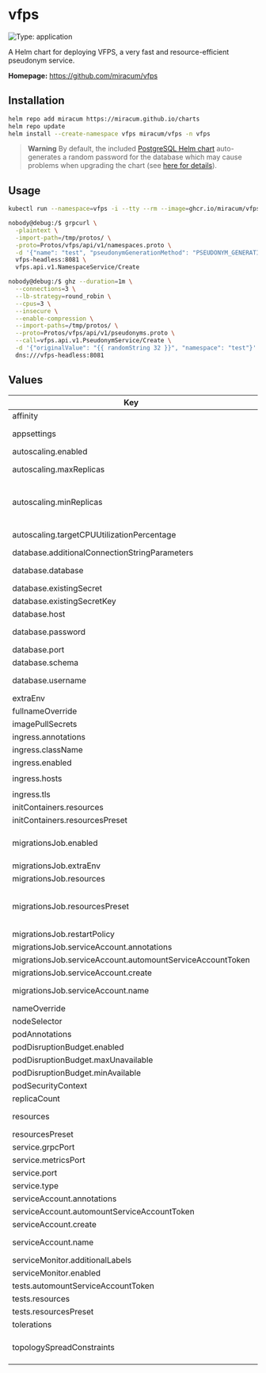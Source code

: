 # vfps

![Type: application](https://img.shields.io/badge/Type-application-informational?style=flat-square)

A Helm chart for deploying VFPS, a very fast and resource-efficient pseudonym service.

**Homepage:** <https://github.com/miracum/vfps>

## Installation

```sh
helm repo add miracum https://miracum.github.io/charts
helm repo update
helm install --create-namespace vfps miracum/vfps -n vfps
```

> **Warning**
> By default, the included [PostgreSQL Helm chart](https://github.com/bitnami/charts/tree/master/bitnami/postgresql#upgrading)
> auto-generates a random password for the database which may cause problems when upgrading the chart (see [here for details](https://github.com/bitnami/charts/tree/master/bitnami/postgresql#upgrading)).

## Usage

```sh
kubectl run --namespace=vfps -i --tty --rm --image=ghcr.io/miracum/vfps-grpc-utils:latest --restart=Never vfps-tester -- bash

nobody@debug:/$ grpcurl \
  -plaintext \
  -import-path=/tmp/protos/ \
  -proto=Protos/vfps/api/v1/namespaces.proto \
  -d '{"name": "test", "pseudonymGenerationMethod": "PSEUDONYM_GENERATION_METHOD_SECURE_RANDOM_BASE64URL_ENCODED", "pseudonymLength": 32}' \
  vfps-headless:8081 \
  vfps.api.v1.NamespaceService/Create

nobody@debug:/$ ghz --duration=1m \
  --connections=3 \
  --lb-strategy=round_robin \
  --cpus=3 \
  --insecure \
  --enable-compression \
  --import-paths=/tmp/protos/ \
  --proto=Protos/vfps/api/v1/pseudonyms.proto \
  --call=vfps.api.v1.PseudonymService/Create \
  -d '{"originalValue": "{{ randomString 32 }}", "namespace": "test"}' \
  dns:///vfps-headless:8081
```

## Values

| Key                                                       | Type   | Default                                                                                                           | Description                                                                                                                                                                                                                                                                                                                                   |
| --------------------------------------------------------- | ------ | ----------------------------------------------------------------------------------------------------------------- | --------------------------------------------------------------------------------------------------------------------------------------------------------------------------------------------------------------------------------------------------------------------------------------------------------------------------------------------- |
| affinity                                                  | object | `{}`                                                                                                              | pod affinity                                                                                                                                                                                                                                                                                                                                  |
| appsettings                                               | string | `""`                                                                                                              | a JSON configuration object which is mounted as `appsettings.Production.json` inside the container. useful to define namespaces to create as part of the application startup.                                                                                                                                                                 |
| autoscaling.enabled                                       | bool   | `false`                                                                                                           | enable horizontal pod autoscaling                                                                                                                                                                                                                                                                                                             |
| autoscaling.maxReplicas                                   | int    | `5`                                                                                                               | upper limit for the number of pods that can be set by the autoscaler; cannot be smaller than `minReplicas`.                                                                                                                                                                                                                                   |
| autoscaling.minReplicas                                   | int    | `1`                                                                                                               | minReplicas is the lower limit for the number of replicas to which the autoscaler can scale down. It defaults to 1 pod. minReplicas is allowed to be 0 if the alpha feature gate HPAScaleToZero is enabled and at least one Object or External metric is configured. Scaling is active as long as at least one metric value is available.     |
| autoscaling.targetCPUUtilizationPercentage                | int    | `80`                                                                                                              | target average CPU utilization (represented as a percentage of requested CPU) over all the pods; if not specified the default autoscaling policy will be used.                                                                                                                                                                                |
| database.additionalConnectionStringParameters             | string | `"Timeout=60;Max Auto Prepare=5;"`                                                                                | additional parameters appended to the connection string                                                                                                                                                                                                                                                                                       |
| database.database                                         | string | `"vfps"`                                                                                                          | name of the database inside. If postgresql.enabled=true, then postgresql.postgresqlDatabase is used                                                                                                                                                                                                                                           |
| database.existingSecret                                   | string | `""`                                                                                                              | name of an existing secret containing the password to the DB.                                                                                                                                                                                                                                                                                 |
| database.existingSecretKey                                | string | `"postgresql-postgres-password"`                                                                                  | name of the key in `webApi.db.existingSecret` to use as the password to the DB.                                                                                                                                                                                                                                                               |
| database.host                                             | string | `"host.example.com"`                                                                                              | database hostname of an external database. Only used if `postgresql.enabled` is set to `false`.                                                                                                                                                                                                                                               |
| database.password                                         | string | `"postgres"`                                                                                                      | the database password. Only used if postgresql.enabled=false, otherwise the secret created by the postgresql chart is used                                                                                                                                                                                                                    |
| database.port                                             | int    | `5432`                                                                                                            | port used to connect to the postgres DB                                                                                                                                                                                                                                                                                                       |
| database.schema                                           | string | `"vfps"`                                                                                                          | schema used for the tables.                                                                                                                                                                                                                                                                                                                   |
| database.username                                         | string | `"postgres"`                                                                                                      | username used to connect to the DB. Note that this name is currently used even if postgresql.enabled=true                                                                                                                                                                                                                                     |
| extraEnv                                                  | list   | `[]`                                                                                                              | extra environment variables to set on the vfps api container                                                                                                                                                                                                                                                                                  |
| fullnameOverride                                          | string | `""`                                                                                                              | override the full release name                                                                                                                                                                                                                                                                                                                |
| imagePullSecrets                                          | list   | `[]`                                                                                                              | image pull secrets used by the main deployment container                                                                                                                                                                                                                                                                                      |
| ingress.annotations                                       | object | `{}`                                                                                                              | extra annotations to apply to the Ingress resource                                                                                                                                                                                                                                                                                            |
| ingress.className                                         | string | `""`                                                                                                              | ingressClassName to use                                                                                                                                                                                                                                                                                                                       |
| ingress.enabled                                           | bool   | `false`                                                                                                           | create an Ingress for the application                                                                                                                                                                                                                                                                                                         |
| ingress.hosts                                             | list   | `[{"host":"vfps.127.0.0.1.nip.io","paths":[{"path":"/","pathType":"ImplementationSpecific","portName":"http"}]}]` | list of ingress hosts                                                                                                                                                                                                                                                                                                                         |
| ingress.tls                                               | list   | `[]`                                                                                                              | TLS configuration                                                                                                                                                                                                                                                                                                                             |
| initContainers.resources                                  | object | `{}`                                                                                                              |                                                                                                                                                                                                                                                                                                                                               |
| initContainers.resourcesPreset                            | string | `"nano"`                                                                                                          |                                                                                                                                                                                                                                                                                                                                               |
| migrationsJob.enabled                                     | bool   | `true`                                                                                                            | whether to enable the database migration job. If enabled, a `ServiceAccount`, `Role`, and `RoleBinding` resources are created which are used by an init container of the main application to wait for the migrations to complete.                                                                                                             |
| migrationsJob.extraEnv                                    | list   | `[]`                                                                                                              | extra environment variables to set on the migrations job container                                                                                                                                                                                                                                                                            |
| migrationsJob.resources                                   | object | `{}`                                                                                                              | configure the init containers pods resource requests and limits                                                                                                                                                                                                                                                                               |
| migrationsJob.resourcesPreset                             | string | `"small"`                                                                                                         | set container resources according to one common preset (allowed values: none, nano, micro, small, medium, large, xlarge, 2xlarge). This is ignored if primary.resources is set (primary.resources is recommended for production). More information: <https://github.com/bitnami/charts/blob/main/bitnami/common/templates/_resources.tpl#L15> |
| migrationsJob.restartPolicy                               | string | `"Never"`                                                                                                         | restart policy for the migration job                                                                                                                                                                                                                                                                                                          |
| migrationsJob.serviceAccount.annotations                  | object | `{}`                                                                                                              | Annotations to add to the service account                                                                                                                                                                                                                                                                                                     |
| migrationsJob.serviceAccount.automountServiceAccountToken | bool   | `false`                                                                                                           | whether to automount the SA token                                                                                                                                                                                                                                                                                                             |
| migrationsJob.serviceAccount.create                       | bool   | `false`                                                                                                           | Specifies whether a service account should be created                                                                                                                                                                                                                                                                                         |
| migrationsJob.serviceAccount.name                         | string | `""`                                                                                                              | The name of the service account to use. If not set and create is true, a name is generated using the fullname template                                                                                                                                                                                                                        |
| nameOverride                                              | string | `""`                                                                                                              | override the release name                                                                                                                                                                                                                                                                                                                     |
| nodeSelector                                              | object | `{}`                                                                                                              | pod node selector                                                                                                                                                                                                                                                                                                                             |
| podAnnotations                                            | object | `{}`                                                                                                              | annotations to set on the main deployment's pod                                                                                                                                                                                                                                                                                               |
| podDisruptionBudget.enabled                               | bool   | `false`                                                                                                           | create a PodDisruptionBudget resource                                                                                                                                                                                                                                                                                                         |
| podDisruptionBudget.maxUnavailable                        | string | `""`                                                                                                              | Maximum unavailable instances; ignored if there is no PodDisruptionBudget                                                                                                                                                                                                                                                                     |
| podDisruptionBudget.minAvailable                          | int    | `1`                                                                                                               | Minimum available instances; ignored if there is no PodDisruptionBudget                                                                                                                                                                                                                                                                       |
| podSecurityContext                                        | object | `{}`                                                                                                              | the pod security context                                                                                                                                                                                                                                                                                                                      |
| replicaCount                                              | int    | `1`                                                                                                               | number of replicas                                                                                                                                                                                                                                                                                                                            |
| resources                                                 | object | `{}`                                                                                                              | configure the resources used by the log collector sidecar container used to tail the filesystem-stored log files                                                                                                                                                                                                                              |
| resourcesPreset                                           | string | `"medium"`                                                                                                        |                                                                                                                                                                                                                                                                                                                                               |
| service.grpcPort                                          | int    | `8081`                                                                                                            | the port which supports HTTP2 only, to accept plaintext gRPC calls                                                                                                                                                                                                                                                                            |
| service.metricsPort                                       | int    | `8082`                                                                                                            | the port exposed on the service to access metrics on `/metrics`                                                                                                                                                                                                                                                                               |
| service.port                                              | int    | `8080`                                                                                                            | the port for the main endpoint which supports HTTP1, HTTP2, and HTTP3                                                                                                                                                                                                                                                                         |
| service.type                                              | string | `"ClusterIP"`                                                                                                     | the type of service                                                                                                                                                                                                                                                                                                                           |
| serviceAccount.annotations                                | object | `{}`                                                                                                              | Annotations to add to the service account                                                                                                                                                                                                                                                                                                     |
| serviceAccount.automountServiceAccountToken               | bool   | `true`                                                                                                            | whether to automount the SA token. required if migrations are enabled.                                                                                                                                                                                                                                                                        |
| serviceAccount.create                                     | bool   | `false`                                                                                                           | Specifies whether a service account should be created.                                                                                                                                                                                                                                                                                        |
| serviceAccount.name                                       | string | `""`                                                                                                              | The name of the service account to use. If not set and create is true, a name is generated using the fullname template                                                                                                                                                                                                                        |
| serviceMonitor.additionalLabels                           | object | `{}`                                                                                                              | additional labels to apply to the ServiceMonitor object, e.g. `release: prometheus`                                                                                                                                                                                                                                                           |
| serviceMonitor.enabled                                    | bool   | `false`                                                                                                           | if enabled, creates a ServiceMonitor instance for Prometheus Operator-based monitoring                                                                                                                                                                                                                                                        |
| tests.automountServiceAccountToken                        | bool   | `false`                                                                                                           |                                                                                                                                                                                                                                                                                                                                               |
| tests.resources                                           | object | `{}`                                                                                                              |                                                                                                                                                                                                                                                                                                                                               |
| tests.resourcesPreset                                     | string | `"nano"`                                                                                                          |                                                                                                                                                                                                                                                                                                                                               |
| tolerations                                               | list   | `[]`                                                                                                              | pod tolerations                                                                                                                                                                                                                                                                                                                               |
| topologySpreadConstraints                                 | list   | `[]`                                                                                                              | pod topology spread configuration see: <https://kubernetes.io/docs/concepts/workloads/pods/pod-topology-spread-constraints/#api>                                                                                                                                                                                                              |
